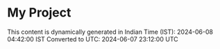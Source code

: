 # My Project

This content is dynamically generated in Indian Time (IST): 2024-06-08 04:42:00 IST
Converted to UTC: 2024-06-07 23:12:00 UTC
